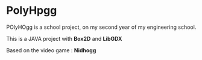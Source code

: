 # PolyHpgg

POlyHOgg is a school project, on my second year of my engineering school.

This is a JAVA project with **Box2D** and **LibGDX**

Based on the video game : **Nidhogg**
